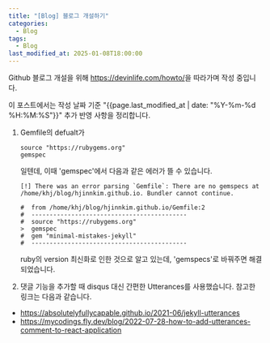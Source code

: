 ```yaml
---
title: "[Blog] 블로그 개설하기"
categories:
  - Blog
tags:
  - Blog
last_modified_at: 2025-01-08T18:00:00
---
```


Github 블로그 개설을 위해 <https://devinlife.com/howto/>을 따라가며 작성 중입니다. 

이 포스트에서는 작성 날짜 기준 "{{page.last_modified_at | date: "%Y-%m-%d %H:%M:%S"}}" 추가 반영 사항을 정리합니다.

1. Gemfile의 defualt가 
    ```
    source "https://rubygems.org"
    gemspec
    ```
    일텐데, 이때 'gemspec'에서 다음과 같은 에러가 뜰 수 있습니다. 
    ```
    [!] There was an error parsing `Gemfile`: There are no gemspecs at /home/khj/blog/hjinnkim.github.io. Bundler cannot continue.

    #  from /home/khj/blog/hjinnkim.github.io/Gemfile:2
    #  -------------------------------------------
    #  source "https://rubygems.org"
    >  gemspec
    #  gem "minimal-mistakes-jekyll"
    #  -------------------------------------------
    ```
    ruby의 version 최신화로 인한 것으로 알고 있는데, 'gemspecs'로 바꿔주면 해결되었습니다.

2. 댓글 기능을 추가할 때 disqus 대신 간편한 Utterances를 사용했습니다. 참고한 링크는 다음과 같습니다.
  - <https://absolutelyfullycapable.github.io/2021-06/jekyll-utterances>
  - <https://mycodings.fly.dev/blog/2022-07-28-how-to-add-utterances-comment-to-react-application>